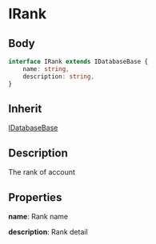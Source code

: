 # IRank

## Body
```typescript
interface IRank extends IDatabaseBase {
    name: string,
    description: string,
}
```

## Inherit

[IDatabaseBase](./../../base/IDatabaseBase.md)

## Description

The rank of account

## Properties

**name**: Rank name

**description**: Rank detail